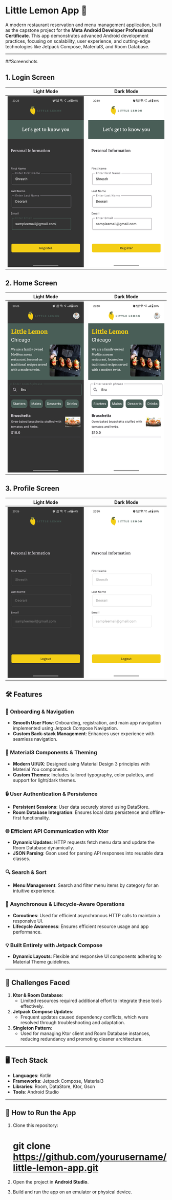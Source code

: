 # Little Lemon App 🍋  
A modern restaurant reservation and menu management application, built as the capstone project for the **Meta Android Developer Professional Certificate**. This app demonstrates advanced Android development practices, focusing on scalability, user experience, and cutting-edge technologies like Jetpack Compose, Material3, and Room Database.  

---

##Screenshots

## 1. Login Screen

| Light Mode | Dark Mode |
|------------|-----------|
| <img src="Screenshot/RegisterBlack.jpg" alt="Little Lemon App - Light Mode" width="300"> | <img src="Screenshot/RegisterLight.jpg" alt="Little Lemon App - Dark Mode" width="300"> |

## 2. Home Screen

| Light Mode | Dark Mode |
|------------|-----------|
| <img src="Screenshot/MenuBlack.jpg" alt="Little Lemon App - Light Mode" width="300"> | <img src="Screenshot/MenuWhite.jpg" alt="Little Lemon App - Dark Mode" width="300"> |

## 3. Profile Screen

| Light Mode | Dark Mode |
|------------|-----------|
| <img src="Screenshot/LogoutBlack.jpg" alt="Little Lemon App - Light Mode" width="300"> | <img src="Screenshot/LogoutWhite.jpg" alt="Little Lemon App - Dark Mode" width="300"> |


## 🛠 Features  
### 🌟 Onboarding & Navigation  
- **Smooth User Flow**: Onboarding, registration, and main app navigation implemented using Jetpack Compose Navigation.  
- **Custom Back-stack Management**: Enhances user experience with seamless navigation.  

### 🎨 Material3 Components & Theming  
- **Modern UI/UX**: Designed using Material Design 3 principles with Material You components.  
- **Custom Themes**: Includes tailored typography, color palettes, and support for light/dark themes.  

### 🔒 User Authentication & Persistence  
- **Persistent Sessions**: User data securely stored using DataStore.  
- **Room Database Integration**: Ensures local data persistence and offline-first functionality.  

### 🌐 Efficient API Communication with Ktor  
- **Dynamic Updates**: HTTP requests fetch menu data and update the Room Database dynamically.  
- **JSON Parsing**: Gson used for parsing API responses into reusable data classes.  

### 🔍 Search & Sort  
- **Menu Management**: Search and filter menu items by category for an intuitive experience.  

### 🚀 Asynchronous & Lifecycle-Aware Operations  
- **Coroutines**: Used for efficient asynchronous HTTP calls to maintain a responsive UI.  
- **Lifecycle Awareness**: Ensures efficient resource usage and app performance.  

### 💡 Built Entirely with Jetpack Compose  
- **Dynamic Layouts**: Flexible and responsive UI components adhering to Material Theme guidelines.  

---

## 🚧 Challenges Faced  
1. **Ktor & Room Database**:  
   - Limited resources required additional effort to integrate these tools effectively.  
2. **Jetpack Compose Updates**:  
   - Frequent updates caused dependency conflicts, which were resolved through troubleshooting and adaptation.  
3. **Singleton Pattern**:  
   - Used for managing Ktor client and Room Database instances, reducing redundancy and promoting cleaner architecture.  

---

## 🖥 Tech Stack  
- **Languages**: Kotlin  
- **Frameworks**: Jetpack Compose, Material3  
- **Libraries**: Room, DataStore, Ktor, Gson  
- **Tools**: Android Studio  

---

## 🎯 How to Run the App  
1. Clone this repository:  
   # git clone https://github.com/yourusername/little-lemon-app.git  

2. Open the project in **Android Studio**.  

3. Build and run the app on an emulator or physical device.  
